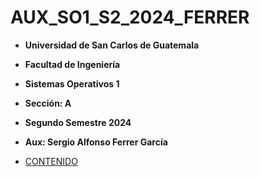 # AUX_SO1_S2_2024_FERRER

- **Universidad de San Carlos de Guatemala**
- **Facultad de Ingeniería**
- **Sistemas Operativos 1**
- **Sección: A**
- **Segundo Semestre 2024**
- **Aux: Sergio Alfonso Ferrer García**

- [CONTENIDO](Contenido/Contenido.md#esquema-de-contenido)
